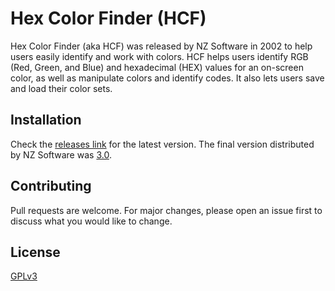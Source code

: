 # Hex Color Finder (HCF)

Hex Color Finder (aka HCF) was released by NZ Software in 2002 to help users easily identify and work with colors. HCF helps users identify RGB (Red, Green, and Blue) and hexadecimal (HEX) values for an on-screen color, as well as manipulate colors and identify codes.  It also lets users save and load their color sets.

## Installation

Check the [releases link](https://github.com/endeavor51/hex-color-finder/releases) for the latest version.  The final version distributed by NZ Software was [3.0](https://github.com/endeavor51/hex-color-finder/releases/tag/v3.0).

## Contributing
Pull requests are welcome. For major changes, please open an issue first to discuss what you would like to change.

## License
[GPLv3](https://www.gnu.org/licenses/gpl-3.0.html)
